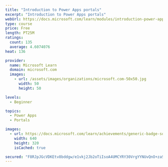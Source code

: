 ```yaml
---
title: "Introduction to Power Apps portals"
excerpt: "Introduction to Power Apps portals"
webUrl: https://docs.microsoft.com/learn/modules/introduction-power-apps-portals/
type: course
price: Free
length: PT25M
ratings:
  count: 135
  average: 4.6074076
heat: 136

provider:
  name: Microsoft Learn
  domain: microsoft.com
  images:
    - url: /assets/images/organizations/microsoft.com-50x50.jpg
      width: 50
      height: 50

levels:
  - Beginner

topics:
  - Power Apps
  - Portals

images:
  - url: https://docs.microsoft.com/learn/achievements/generic-badge-social.png
    width: 640
    height: 320
    isCached: true

secured: "F8RJpJGcVDKEtv8bddgw/e1vkj2Jb2oTiIsoA4UMCYRY30VrgYYNUvQnO+zaSrw3nWtNG7X/xnXHZ3V0Kf2CR3f3bdf+ZaPD/o/wAGajSIDXZfkzuFqTqf3mGVAIeyxCNtYYnXHSYyT4i04vpb5NMNPgHDT8jJ0giEKlduy7BV3tiPCP2dvpBkcbPsOFpfvI1b80BbQ4jbglQjOAwZjMf1VGuhn8MI29tusY4tc8CBlk2lPN7aoQJIM5XgAWotab/lkHhV2r/bB5nkU6GIrXbMw3h7VuX5YnZGcfrVfrd/BZSlx0ZhZFyIdh1aXIyuYbjrOf3xiLHXTa/cwCHzdpjZnS9Zk+hOZm+WhS/FXu1j4C0WRAjFT/XS3IW/ukxEr9iIOY+d4KV8dHFYUtODYI7lGYExWOTx4a0neRKfcxN6U=;ljidsGoJjetqIIH8eaM/7Q=="
---
```


